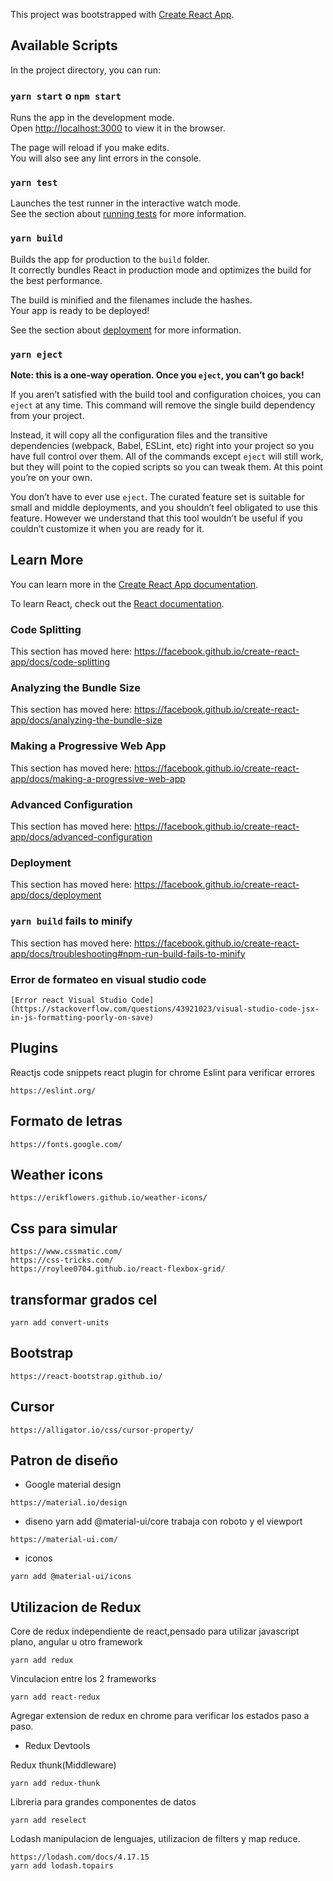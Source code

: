 This project was bootstrapped with [Create React App](https://github.com/facebook/create-react-app).

## Available Scripts

In the project directory, you can run:

### `yarn start`  o `npm start`

Runs the app in the development mode.<br />
Open [http://localhost:3000](http://localhost:3000) to view it in the browser.

The page will reload if you make edits.<br />
You will also see any lint errors in the console.

### `yarn test`

Launches the test runner in the interactive watch mode.<br />
See the section about [running tests](https://facebook.github.io/create-react-app/docs/running-tests) for more information.

### `yarn build`

Builds the app for production to the `build` folder.<br />
It correctly bundles React in production mode and optimizes the build for the best performance.

The build is minified and the filenames include the hashes.<br />
Your app is ready to be deployed!

See the section about [deployment](https://facebook.github.io/create-react-app/docs/deployment) for more information.

### `yarn eject`

**Note: this is a one-way operation. Once you `eject`, you can’t go back!**

If you aren’t satisfied with the build tool and configuration choices, you can `eject` at any time. This command will remove the single build dependency from your project.

Instead, it will copy all the configuration files and the transitive dependencies (webpack, Babel, ESLint, etc) right into your project so you have full control over them. All of the commands except `eject` will still work, but they will point to the copied scripts so you can tweak them. At this point you’re on your own.

You don’t have to ever use `eject`. The curated feature set is suitable for small and middle deployments, and you shouldn’t feel obligated to use this feature. However we understand that this tool wouldn’t be useful if you couldn’t customize it when you are ready for it.

## Learn More

You can learn more in the [Create React App documentation](https://facebook.github.io/create-react-app/docs/getting-started).

To learn React, check out the [React documentation](https://reactjs.org/).

### Code Splitting

This section has moved here: https://facebook.github.io/create-react-app/docs/code-splitting

### Analyzing the Bundle Size

This section has moved here: https://facebook.github.io/create-react-app/docs/analyzing-the-bundle-size

### Making a Progressive Web App

This section has moved here: https://facebook.github.io/create-react-app/docs/making-a-progressive-web-app

### Advanced Configuration

This section has moved here: https://facebook.github.io/create-react-app/docs/advanced-configuration

### Deployment

This section has moved here: https://facebook.github.io/create-react-app/docs/deployment

### `yarn build` fails to minify

This section has moved here: https://facebook.github.io/create-react-app/docs/troubleshooting#npm-run-build-fails-to-minify

### Error de formateo en visual studio code
```
[Error react Visual Studio Code](https://stackoverflow.com/questions/43921023/visual-studio-code-jsx-in-js-formatting-poorly-on-save)
```

## Plugins
Reactjs code snippets
react plugin for chrome
Eslint para verificar errores
```
https://eslint.org/
```
## Formato de letras
```
https://fonts.google.com/
```

## Weather icons
```
https://erikflowers.github.io/weather-icons/
```
## Css para simular 
```
https://www.cssmatic.com/
https://css-tricks.com/
https://roylee0704.github.io/react-flexbox-grid/
```
## transformar grados cel
```
yarn add convert-units
```
## Bootstrap
```
https://react-bootstrap.github.io/
```

## Cursor
```
https://alligator.io/css/cursor-property/
```

## Patron de diseño
+ Google material design
```
https://material.io/design
```

+ diseno yarn add @material-ui/core trabaja con roboto y el viewport
```
https://material-ui.com/
```
+ iconos
```
yarn add @material-ui/icons
```

## Utilizacion de Redux
Core de redux independiente de react,pensado para utilizar javascript plano, angular u otro framework
```
yarn add redux
```
Vinculacion entre los 2 frameworks
```
yarn add react-redux
```
Agregar extension de redux en chrome para verificar los estados paso a paso.
+ Redux Devtools

Redux thunk(Middleware)
```
yarn add redux-thunk
```

Libreria para grandes componentes de datos

```
yarn add reselect
```

Lodash manipulacion de lenguajes, utilizacion
de filters y map reduce.

```
https://lodash.com/docs/4.17.15
yarn add lodash.topairs
```
